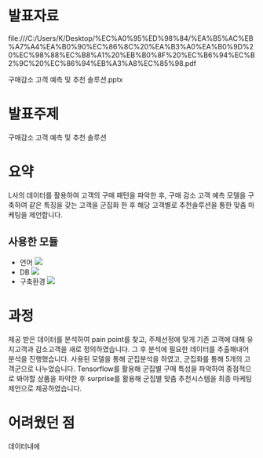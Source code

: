 # 발표자료
file:///C:/Users/K/Desktop/%EC%A0%95%ED%98%84/%EA%B5%AC%EB%A7%A4%EA%B0%90%EC%86%8C%20%EA%B3%A0%EA%B0%9D%20%EC%98%88%EC%B8%A1%20%EB%B0%8F%20%EC%B6%94%EC%B2%9C%20%EC%86%94%EB%A3%A8%EC%85%98.pdf

구매감소 고객 예측 및 추천 솔루션.pptx
# 발표주제
구매감소 고객 예측 및 추천 솔루션
# 요약
L사의 데이터를 활용하여 고객의 구매 패턴을 파악한 후, 구매 감소 고객 예측 모델을 구축하여 같은 특징을 갖는 고객을 군집화 한 후 해당 고객별로 추천솔루션을 통한 맞춤 마케팅을 제언합니다. 
## 사용한 모듈
- 언어 <img src="https://img.shields.io/badge/python-3776AB?style=flat-square&logo=python&logoColor=white"/>
- DB <img src="https://img.shields.io/badge/oracle-F80000?style=flat-square&logo=oracle&logoColor=white"/> 
- 구축환경 <img src="https://img.shields.io/badge/github-181717?style=flat-square&logo=github&logoColor=white"/> 
# 과정
제공 받은 데이터를 분석하여 pain point를 찾고, 주제선정에 맞게 기존 고객에 대해 유지고객과 감소고객을 새로 정의하였습니다. 
그 후 분석에 필요한 데이터를 추출해내어 분석을 진행했습니다. 
사용된 모델을 통해 군집분석을 하였고, 군집화를 통해 5개의 고객군으로 나누었습니다. Tensorflow를 활용해 군집별 구매 특성을 파악하여 중점적으로 봐야할 상품을 파악한 후 surprise를 활용해 군집별 맞춤 추천시스템을 최종 마케팅 제언으로 제공하였습니다. 

# 어려웠던 점 
데이터내에 
